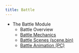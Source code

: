 ```yaml
---
title: Battle
---
```


-   The Battle Module
    -   Battle Overview
    -   [Battle Mechanics](Battle/Battle_Mechanics.md)
    -   [Battle Scenes (scene.bin)](Battle/Battle_Scenes.md)
    -   [Battle Animation (PC)](Battle/Battle_Animation_(PC).md)
